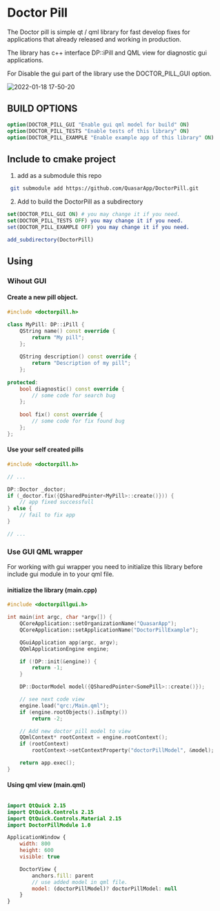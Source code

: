 # Doctor Pill
The Doctor pill is simple qt / qml library for fast develop fixes for applications that already released and working in production. 

The library has c++ interface DP::iPill and QML view for diagnostic gui applications.

For Disable the gui part of the library use the DOCTOR_PILL_GUI option.


![2022-01-18 17-50-20](https://user-images.githubusercontent.com/12465465/149961627-2f74d25d-f047-4176-913b-6d3f833603cf.gif)


## BUILD OPTIONS

``` cmake 
option(DOCTOR_PILL_GUI "Enable gui qml model for build" ON)
option(DOCTOR_PILL_TESTS "Enable tests of this library" ON)
option(DOCTOR_PILL_EXAMPLE "Enable example app of this library" ON)
```


## Include to cmake project

1. add as a submodule this repo 

``` bash
 git submodule add https://github.com/QuasarApp/DoctorPill.git
```

2. Add to build the DoctorPill as a subdirectory

``` cmake
set(DOCTOR_PILL_GUI ON) # you may change it if you need.
set(DOCTOR_PILL_TESTS OFF) you may change it if you need.
set(DOCTOR_PILL_EXAMPLE OFF) you may change it if you need.

add_subdirectory(DoctorPill)
```

## Using 

### Wihout GUI


#### Create a new pill object.

```cpp
#include <doctorpill.h>

class MyPill: DP::iPill {
    QString name() const override {
        return "My pill";
    };
    
    QString description() const override {
        return "Description of my pill";
    };
    
protected:
    bool diagnostic() const override {
        // some code for search bug
    };
    
    bool fix() const override {
        // some code for fix found bug
    };
}; 
```

#### Use your self created pills


```cpp
#include <doctorpill.h>

// ...

DP::Doctor _doctor;
if (_doctor.fix({QSharedPointer<MyPill>::create()})) {
    // app fixed successfull
} else {
    // fail to fix app
}

// ...
```



### Use GUI QML wrapper

For working with gui wrapper you need to initialize this library before include gui module in to your qml file.


#### initialize the library (main.cpp)


```cpp
#include <doctorpillgui.h>

int main(int argc, char *argv[]) {
    QCoreApplication::setOrganizationName("QuasarApp");
    QCoreApplication::setApplicationName("DoctorPillExample");

    QGuiApplication app(argc, argv);
    QQmlApplicationEngine engine;

    if (!DP::init(&engine)) {
        return -1;
    }

    DP::DoctorModel model({QSharedPointer<SomePill>::create()});

    // see next code view 
    engine.load("qrc:/Main.qml");
    if (engine.rootObjects().isEmpty())
        return -2;

    // Add new doctor pill model to view
    QQmlContext* rootContext = engine.rootContext();
    if (rootContext)
        rootContext->setContextProperty("doctorPillModel", &model);

    return app.exec();
}


```


#### Using qml view (main.qml)


```qml

import QtQuick 2.15
import QtQuick.Controls 2.15
import QtQuick.Controls.Material 2.15
import DoctorPillModule 1.0

ApplicationWindow {
    width: 800
    height: 600
    visible: true

    DoctorView {
        anchors.fill: parent
        // use added model in qml file.
        model: (doctorPillModel)? doctorPillModel: null
    }
}

```

